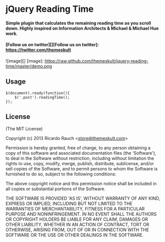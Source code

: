 # jQuery Reading Time
#### Simple plugin that calculates the remaining reading time as you scroll down. Highly inspired on Information Architects & Michael & Michael Hue work.

#### [Follow us on twitter][][Follow us on twitter]: https://twitter.com/themeskult


![image][]
[image]: https://raw.github.com/themeskult/jquery-reading-time/master/demo.png

## Usage
	$(document).ready(function(){
		$('.post').readingTime();
	});

## License 

(The MIT License)

Copyright (c) 2013 Ricardo Rauch &lt;store@themeskult.com&gt;

Permission is hereby granted, free of charge, to any person obtaining
a copy of this software and associated documentation files (the
'Software'), to deal in the Software without restriction, including
without limitation the rights to use, copy, modify, merge, publish,
distribute, sublicense, and/or sell copies of the Software, and to
permit persons to whom the Software is furnished to do so, subject to
the following conditions:

The above copyright notice and this permission notice shall be
included in all copies or substantial portions of the Software.

THE SOFTWARE IS PROVIDED 'AS IS', WITHOUT WARRANTY OF ANY KIND,
EXPRESS OR IMPLIED, INCLUDING BUT NOT LIMITED TO THE WARRANTIES OF
MERCHANTABILITY, FITNESS FOR A PARTICULAR PURPOSE AND NONINFRINGEMENT.
IN NO EVENT SHALL THE AUTHORS OR COPYRIGHT HOLDERS BE LIABLE FOR ANY
CLAIM, DAMAGES OR OTHER LIABILITY, WHETHER IN AN ACTION OF CONTRACT,
TORT OR OTHERWISE, ARISING FROM, OUT OF OR IN CONNECTION WITH THE
SOFTWARE OR THE USE OR OTHER DEALINGS IN THE SOFTWARE.  
